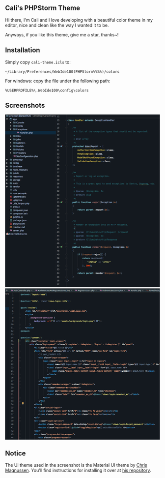 ## Cali's PHPStorm Theme

Hi there, I'm Cali and I love developing with a beautiful color theme in my editor, nice and clean like the way I wanted it to be.

Anyways, if you like this theme, give me a star, thanks~!

## Installation
Simply copy `cali-theme.icls` to:

    ~/Library/Preferences/WebIde100(PHPStorm%%%%)/colors
    
For windows: copy the file under the following path:

    %USERPROFILE%\.WebIde100\config\colors
    
    
## Screenshots
[![screenshot](screenshot-1.png)](screenshot-1.png)
[![screenshot](screenshot-2.png)](screenshot-2.png)

## Notice
The UI theme used in the screenshot is the Material UI theme by [Chris Magnussen](https://github.com/ChrisRM). You'll find instructions for installing it over at [his repository](https://github.com/ChrisRM/material-theme-jetbrains).
